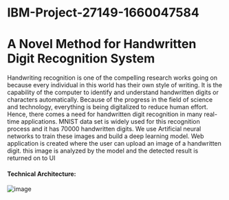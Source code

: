 # IBM-Project-27149-1660047584
<h1>A Novel Method for Handwritten Digit Recognition System</h1>
Handwriting recognition is one of the compelling research works going on because every individual in this world has their own style of writing. It is the capability of the computer to identify and understand handwritten digits or characters automatically. Because of the progress in the field of science and technology, everything is being digitalized to reduce human effort. Hence, there comes a need for handwritten digit recognition in many real-time applications. MNIST data set is widely used for this recognition process and it has 70000 handwritten digits. We use Artificial neural networks to train these images and build a deep learning model. Web application is created where the user can upload an image of a handwritten digit. this image is analyzed by the model and the detected result is returned on to UI

<h4>Technical Architecture:</h4>

![image](https://user-images.githubusercontent.com/83412489/190887008-7da2dff6-731e-4ae2-9b2d-ebb39d66e313.png)
